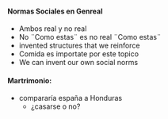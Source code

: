 #### Normas Sociales en Genreal
 - Ambos real y no real
 - No ¨Como estas¨ es no real ¨Como estas¨
 - invented structures that we reinforce
 - Comida es importate por este topico
 - We can invent our own social norms
#### Martrimonio:
 - compararía españa a Honduras
	 - ¿casarse o no?
<!--stackedit_data:
eyJoaXN0b3J5IjpbLTE3NjMxODA3ODIsMjAzNzUyODA1MSwtMT
Q3NjYxNzAwMywtMzU2MjAyNTAwLDE0NjUwODE4NDddfQ==
-->